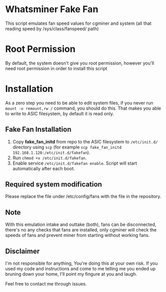 # Whatsminer Fake Fan
This script emulates fan speed values for cgminer and system (all that reading speed by /sys/class/fanspeed/ path)

# Root Permission
By default, the system doesn't give you root permission, however you'll need root permission in order to install this script

# Installation
As a zero step you need to be able to edit system files, if you never run `mount -o remount,rw /` command, you should do this. That makes you able to write to ASIC filesystem, by default it is read only.

## Fake Fan Installation
1. Copy **fake_fan_initd** from repo to the ASIC filesystem to `/etc/init.d/` directory using `scp` (for example `scp fake_fan_initd 192.168.1.120:/etc/init.d/fakefan`).
2. Run `chmod +x /etc/init.d/fakefan`.
3. Enable service `/etc/init.d/fakefan enable`. Script will start automatically after each boot.

## Required system modification
Please replace the file under /etc/config/fans with the file in the repository.

## Note
With this emulation intake and outtake (both), fans can be disconnected, there's no any checks that fans are installed, only cgminer will check the speeds of fans and prevent miner from starting without working fans.

## Disclaimer
I'm not responsible for anything, You're doing this at your own risk. If you used my code and instructions and come to me telling me you ended up bruning down your home, I'll point my fingure at you and laugh.

Feel free to contact me through issues.
